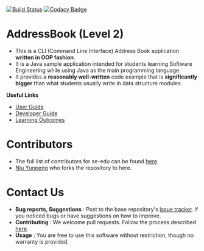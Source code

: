 [![Build Status](https://travis-ci.org/yunpengn/addressbook-level2.svg?branch=master)](https://travis-ci.org/yunpengn/addressbook-level2)
[![Codacy Badge](https://api.codacy.com/project/badge/Grade/4b851b2860064c8bb5d99d6c3c332f82)](https://www.codacy.com/app/yunpengn/addressbook-level2?utm_source=github.com&amp;utm_medium=referral&amp;utm_content=yunpengn/addressbook-level2&amp;utm_campaign=Badge_Grade)

# AddressBook (Level 2)
* This is a CLI (Command Line Interface) Address Book application **written in OOP fashion**. 
* It is a Java sample application intended for students learning Software Engineering while using Java as 
  the main programming language. 
* It provides a **reasonably well-written** code example that is **significantly bigger** than what students 
  usually write in data structure modules. 
  
**Useful Links**
* [User Guide](doc/UserGuide.md) 
* [Developer Guide](doc/DeveloperGuide.md) 
* [Learning Outcomes](doc/LearningOutcomes.md) 

# Contributors

* The full list of contributors for se-edu can be found [here](https://se-edu.github.io/docs/Team.html).
* [Niu Yunpeng](https://yunpengn.github.io/) who forks the repository to here.

# Contact Us

* **Bug reports, Suggestions** : Post to the base repository's [issue tracker](https://github.com/se-edu/addressbook-level2/issues).
  if you noticed bugs or have suggestions on how to improve.
* **Contributing** : We welcome pull requests. Follow the process described [here](https://github.com/oss-generic/process).
* **Usage** : You are free to use this software without restriction, though no warranty is provided.
